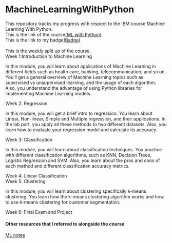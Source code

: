 # MachineLearningWithPython
This repository tracks my progress with respect to the IBM course Machine Learning With Python.<br>
This is the link of the course<a href="https://www.coursera.org/programs/manipal-education-tguaf?currentTab=CATALOG&eoc=true&productId=8UjeMk-mEeit4g4GsxE4dg&productType=course&showMiniModal=true">(ML with Python)</a><br>
This is the link to my badge<a href='https://www.credly.com/badges/4c1cd0f9-2629-4e71-8e36-aa87b46c347c/public_url'>(Badge)</a>
<br><br>
This is the weekly split up of the course.<br>
Week 1:Introduction to Machine Learning<br><p>
In this module, you will learn about applications of Machine Learning in different fields such as health care, banking, telecommunication, and so on. You’ll get a general overview of Machine Learning topics such as supervised vs unsupervised learning, and the usage of each algorithm. Also, you understand the advantage of using Python libraries for implementing Machine Learning models.</p>
Week 2: Regression<br><p>
In this module, you will get a brief intro to regression. You learn about Linear, Non-linear, Simple and Multiple regression, and their applications. In the lab part, you apply all these methods to two different datasets. Also, you learn how to evaluate your regression model and calculate its accuracy.</p>
Week 3: Classification<br><p>
In this module, you will learn about classification techniques. You practice with different classification algorithms, such as KNN, Decision Trees, Logistic Regression and SVM. Also, you learn about the pros and cons of each method and different classification accuracy metrics.</p>
Week 4: Linear Classification <br>
Week 5: Clustering<br><p>
In this module, you will learn about clustering specifically k-means clustering. You learn how the k-means clustering algorithm works and how to use k-means clustering for customer segmentation.</p>
Week 6: Final Exam and Project

<h4>Other resources that I referred to alongside the course</h4>
<a href='https://www.notion.so/ML-resources-ec39a024a6f64f81aaebcb3e526b5d83?pvs=4'>ML notes</a>
